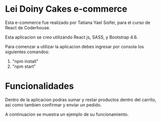 # Lei Doiny Cakes e-commerce

Esta e-commerce fue realizado por Tatiana Yael Soifer, para el curso de React de Coderhouse.

Esta aplicacion se creo utilizando React js, SASS, y Bootstrap 4.6.

Para comenzar a utilizar la aplicacion debes ingresar por consola los siguientes comandos: 
1. "npm install"
2. "npm start"

# Funcionalidades
Dentro de la aplicacion podras sumar y restar productos dentro del carrito, asi como tambien confirmar y enviar un pedido.

A continuacion se muestra un ejemplo de su funcionamiento.
